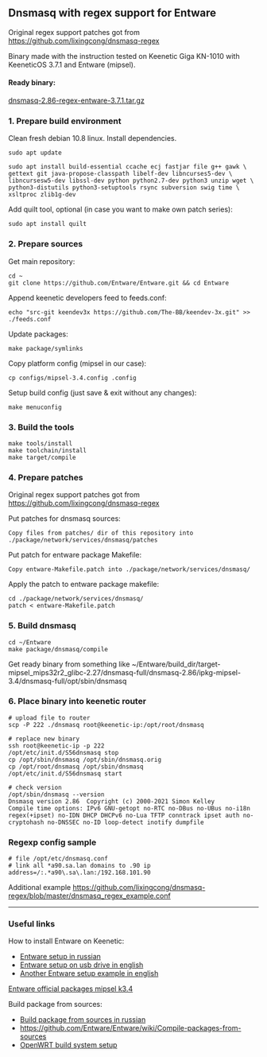 ## Dnsmasq with regex support for Entware

Original regex support patches got from https://github.com/lixingcong/dnsmasq-regex

Binary made with the instruction tested on Keenetic Giga KN-1010 with KeeneticOS 3.7.1 and Entware (mipsel).


#### Ready binary:
[dnsmasq-2.86-regex-entware-3.7.1.tar.gz](https://github.com/thinkawitch/dnsmasq-regex-entware/releases/download/v2.86/dnsmasq-2.86-regex-entware-3.7.1.tar.gz)

### 1. Prepare build environment

Clean fresh debian 10.8 linux. Install dependencies.

```shell
sudo apt update

sudo apt install build-essential ccache ecj fastjar file g++ gawk \
gettext git java-propose-classpath libelf-dev libncurses5-dev \
libncursesw5-dev libssl-dev python python2.7-dev python3 unzip wget \
python3-distutils python3-setuptools rsync subversion swig time \
xsltproc zlib1g-dev 
```

Add quilt tool, optional (in case you want to make own patch series):
```shell
sudo apt install quilt
```

### 2. Prepare sources

Get main repository:
```shell
cd ~
git clone https://github.com/Entware/Entware.git && cd Entware
```

Append keenetic developers feed to feeds.conf:
```shell
echo "src-git keendev3x https://github.com/The-BB/keendev-3x.git" >> ./feeds.conf
```

Update packages:
```shell
make package/symlinks
```

Copy platform config (mipsel in our case):
```shell
cp configs/mipsel-3.4.config .config
```

Setup build config (just save & exit without any changes):
```shell
make menuconfig
```

### 3. Build the tools

```shell
make tools/install
make toolchain/install
make target/compile
```

### 4. Prepare patches

Original regex support patches got from https://github.com/lixingcong/dnsmasq-regex

Put patches for dnsmasq sources:

```
Copy files from patches/ dir of this repository into ./package/network/services/dnsmasq/patches
```

Put patch for entware package Makefile:

```
Copy entware-Makefile.patch into ./package/network/services/dnsmasq/
```

Apply the patch to entware package makefile:

```shell
cd ./package/network/services/dnsmasq/
patch < entware-Makefile.patch
```

### 5. Build dnsmasq

```shell
cd ~/Entware
make package/dnsmasq/compile
```

Get ready binary from something like ~/Entware/build_dir/target-mipsel_mips32r2_glibc-2.27/dnsmasq-full/dnsmasq-2.86/ipkg-mipsel-3.4/dnsmasq-full/opt/sbin/dnsmasq

### 6. Place binary into keenetic router

```
# upload file to router
scp -P 222 ./dnsmasq root@keenetic-ip:/opt/root/dnsmasq

# replace new binary
ssh root@keenetic-ip -p 222
/opt/etc/init.d/S56dnsmasq stop
cp /opt/sbin/dnsmasq /opt/sbin/dnsmasq.orig
cp /opt/root/dnsmasq /opt/sbin/dnsmasq
/opt/etc/init.d/S56dnsmasq start

# check version
/opt/sbin/dnsmasq --version
Dnsmasq version 2.86  Copyright (c) 2000-2021 Simon Kelley
Compile time options: IPv6 GNU-getopt no-RTC no-DBus no-UBus no-i18n regex(+ipset) no-IDN DHCP DHCPv6 no-Lua TFTP conntrack ipset auth no-cryptohash no-DNSSEC no-ID loop-detect inotify dumpfile
```

### Regexp config sample

```
# file /opt/etc/dnsmasq.conf
# link all *a90.sa.lan domains to .90 ip
address=/:.*a90\.sa\.lan:/192.168.101.90
```

Additional example https://github.com/lixingcong/dnsmasq-regex/blob/master/dnsmasq_regex_example.conf

---
### Useful links

How to install Entware on Keenetic:
- [Entware setup in russian](https://forum.keenetic.net/topic/4299-entware/)
- [Entware setup on usb drive in english](https://help.keenetic.com/hc/en-us/articles/360021214160-Installing-the-Entware-repository-package-system-on-a-USB-drive)
- [Another Entware setup example in english](https://help.keenetic.com/hc/en-us/articles/360000264829-Installation-and-configuration-of-the-rTorrent-OPKG-package)

[Entware official packages mipsel k3.4](https://bin.entware.net/mipselsf-k3.4/Packages.html)

Build package from sources:
- [Build package from sources in russian](https://forum.keenetic.net/topic/1288-%D1%81%D0%B0%D0%BC%D0%BE%D1%81%D1%82%D0%BE%D1%8F%D1%82%D0%B5%D0%BB%D1%8C%D0%BD%D0%B0%D1%8F-%D1%81%D0%B1%D0%BE%D1%80%D0%BA%D0%B0-%D0%BF%D0%B0%D0%BA%D0%B5%D1%82%D0%BE%D0%B2/)
- https://github.com/Entware/Entware/wiki/Compile-packages-from-sources
- [OpenWRT build system setup](https://openwrt.org/docs/guide-developer/build-system/install-buildsystem)

